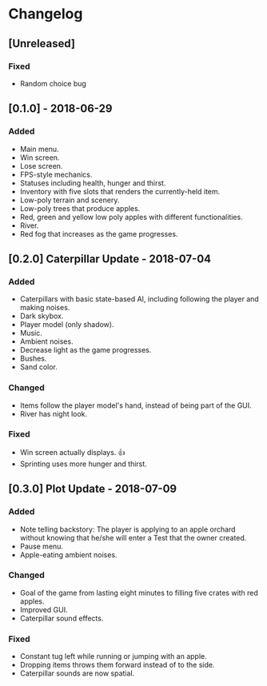 # Changelog

## [Unreleased]
### Fixed
- Random choice bug

## [0.1.0] - 2018-06-29
### Added
- Main menu.
- Win screen.
- Lose screen.
- FPS-style mechanics.
- Statuses including health, hunger and thirst.
- Inventory with five slots that renders the currently-held item.
- Low-poly terrain and scenery.
- Low-poly trees that produce apples.
- Red, green and yellow low poly apples with different functionalities.
- River.
- Red fog that increases as the game progresses.

## [0.2.0] Caterpillar Update - 2018-07-04
### Added
- Caterpillars with basic state-based AI, including following the player and making noises.
- Dark skybox.
- Player model (only shadow).
- Music.
- Ambient noises.
- Decrease light as the game progresses.
- Bushes.
- Sand color.

### Changed
- Items follow the player model's hand, instead of being part of the GUI.
- River has night look.

### Fixed
- Win screen actually displays. :+1:
- Sprinting uses more hunger and thirst.

## [0.3.0] Plot Update - 2018-07-09
### Added
- Note telling backstory: The player is applying to an apple orchard without knowing that he/she will enter a Test that the owner created.
- Pause menu.
- Apple-eating ambient noises.

### Changed
- Goal of the game from lasting eight minutes to filling five crates with red apples.
- Improved GUI.
- Caterpillar sound effects.

### Fixed
- Constant tug left while running or jumping with an apple.
- Dropping items throws them forward instead of to the side.
- Caterpillar sounds are now spatial.
